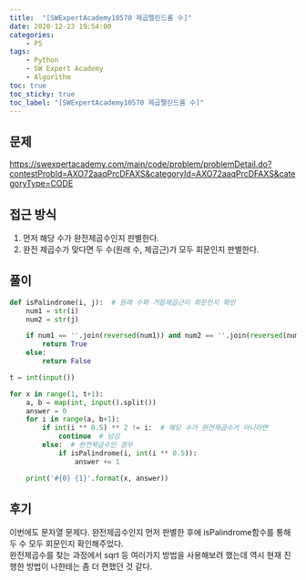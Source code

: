 ```yaml
---
title:  "[SWExpertAcademy10570 제곱펠린드롬 수]"
date: 2020-12-23 19:54:00
categories:
    - PS
tags:
    - Python
    - SW Expert Academy
    - Algorithm
toc: true
toc_sticky: true
toc_label: "[SWExpertAcademy10570 제곱펠린드롬 수]"
---
```

## 문제
<!--break-->
<https://swexpertacademy.com/main/code/problem/problemDetail.do?contestProbId=AXO72aaqPrcDFAXS&categoryId=AXO72aaqPrcDFAXS&categoryType=CODE>

## 접근 방식
1. 먼저 해당 수가 완전제곱수인지 판별한다.
2. 완전 제곱수가 맞다면 두 수(원래 수, 제곱근)가 모두 회문인지 판별한다.

## 풀이

```python
def isPalindrome(i, j):  # 원래 수와 거듭제곱근이 회문인지 확인
    num1 = str(i)
    num2 = str(j)

    if num1 == ''.join(reversed(num1)) and num2 == ''.join(reversed(num2)):
        return True
    else:
        return False

t = int(input())

for x in range(1, t+1):
    a, b = map(int, input().split())
    answer = 0
    for i in range(a, b+1):
        if int(i ** 0.5) ** 2 != i:  # 해당 수가 완전제곱수가 아니라면
            continue  # 넘김
        else:  # 완전제곱수인 경우
            if isPalindrome(i, int(i ** 0.5)):
                answer += 1

    print('#{0} {1}'.format(x, answer))
```

## 후기
이번에도 문자열 문제다. 완전제곱수인지 먼저 판별한 후에 isPalindrome함수를 통해 두 수 모두 회문인지 확인해주었다.  
완전제곱수를 찾는 과정에서 sqrt 등 여러가지 방법을 사용해보려 했는데 역시 현재 진행한 방법이 나한테는 좀 더 편했던 것 같다.
